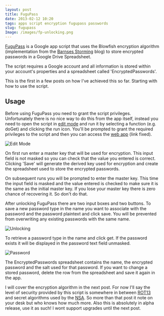 ```yaml
---
layout: post
title: FuguPass
date: 2013-02-12 10:20
tags: apps script encryption fugupass passwords
slug: fugupass
Image: /images/fp-unlocking.png
---
```


[FuguPass](https://script.google.com/d/1l23aUzJBCfy5QZAxtZGiXyy3XOv0JtDoSrjFhzlEh7R4qaz-XoDuLoKk/edit) is a Google app script that uses the Blowfish encryption algorithm (implementation from the [Barnses Storming](http://barnes-storming.blogspot.co.nz/2011/08/encrypting-data-in-google-documents.html) blog) to store encrypted passwords in a Google Drive Spreadsheet.

The script requires a Google account and all information is stored within your account's properties and a spreadsheet called 'EncryptedPasswords'.

This is the first in a few posts on how I've achieved this so far. Starting with how to use the script.

## Usage

Before using FuguPass you need to grant the script privileges. Unfortunately there is no nice way to do this from the app itself, instead you need to open the script in [edit mode](https://script.google.com/d/1l23aUzJBCfy5QZAxtZGiXyy3XOv0JtDoSrjFhzlEh7R4qaz-XoDuLoKk/edit) and run it by selecting a function (e.g. doGet) and clicking the run icon. You'll be prompted to grant the required privileges to the script and then you can access the [web app](https://script.google.com/macros/s/AKfycbwNHyA_BuHR9JcOUCAz8hgnFZ75x57r5zp9Bo_mVS2Rf6uAIOaO/exec) (link fixed).

![Edit Mode]({filename}/images/fp-editmode.png)

On first run enter a master key that will be used for encryption. This input field is not masked so you can check that the value you entered is correct. Clicking 'Save' will generate the derived key used for encryption and create the spreadsheet used to store the encrypted passwords.

On subsequent runs you will be prompted to enter the master key. This time the input field is masked and the value entered is checked to make sure it is the same as the initial master key. If you lose your master key there is zero chance of recovering it. So don't do that.

After unlocking FuguPass there are two input boxes and two buttons. To save a new password type in the name you want to associate with the password and the password plaintext and click save. You will be prevented from overwriting any existing passwords with the same name.

![Unlocking]({filename}/images/fp-unlocking.png)

To retrieve a password type in the name and click get. If the password exists it will be displayed in the password text field unmasked.

![Password]({filename}/images/fp-password.png)

The EncryptedPasswords spreadsheet contains the name, the encrypted password and the salt used for that password. If you want to change a stored password, delete the row from the spreadsheet and save it again in the app.

I will cover the encryption algorithm in the next post. For now I'll say the level of security provided by this script is somewhere in between [ROT13](http://en.wikipedia.org/wiki/ROT13) and secret algorithms used by the [NSA](http://en.wikipedia.org/wiki/Nsa). So more than that post it note on your desk but who knows how much more. Also this is absolutely in alpha release, use it as such! I wont support upgrades until the next post.
